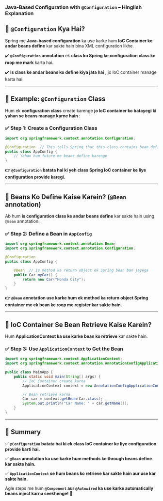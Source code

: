 ### **Java-Based Configuration with `@Configuration` – Hinglish Explanation**

## **🔹 `@Configuration` Kya Hai?**

Spring me **Java-based configuration** ka use karke hum **IoC Container ke andar beans define** kar sakte hain bina XML configuration likhe.

✔️ **`@Configuration` annotation** ek **class ko Spring ke configuration class ke roop me mark** karta hai.

✔️  **Is class ke andar beans ko define kiya jata hai** , jo IoC container manage karta hai.

---

## **🔹 Example: `@Configuration` Class**

Hum ek **configuration class** create karenge  **jo IoC container ko batayegi ki yahan se beans manage karne hain** :

### ✅ **Step 1: Create a Configuration Class**

```java
import org.springframework.context.annotation.Configuration;

@Configuration  // This tells Spring that this class contains bean definitions
public class AppConfig {
    // Yahan hum future me beans define karenge
}
```

**👉 `@Configuration` batata hai ki yeh class Spring IoC container ke liye configuration provide karegi.**

---

## **🔹 Beans Ko Define Kaise Karein? (`@Bean` annotation)**

Ab hum **is configuration class ke andar beans define** kar sakte hain using `@Bean` annotation.

### ✅ **Step 2: Define a Bean in `AppConfig`**

```java
import org.springframework.context.annotation.Bean;
import org.springframework.context.annotation.Configuration;

@Configuration
public class AppConfig {

    @Bean  // Is method ka return object ek Spring bean ban jayega
    public Car myCar() {
        return new Car("Honda City");
    }
}
```

**👉 `@Bean` annotation use karke hum ek method ka return object Spring container me ek bean ke roop me register kar sakte hain.**

---

## **🔹 IoC Container Se Bean Retrieve Kaise Karein?**

Hum **ApplicationContext ka use karke bean ko retrieve** kar sakte hain.

### ✅ **Step 3: Use `ApplicationContext` to Get the Bean**

```java
import org.springframework.context.ApplicationContext;
import org.springframework.context.annotation.AnnotationConfigApplicationContext;

public class MainApp {
    public static void main(String[] args) {
        // IoC Container create karna
        ApplicationContext context = new AnnotationConfigApplicationContext(AppConfig.class);

        // Bean retrieve karna
        Car car = context.getBean(Car.class);
        System.out.println("Car Name: " + car.getName());
    }
}
```

---

## **🔹 Summary**

✅ **`@Configuration` batata hai ki ek class IoC container ke liye configuration provide karti hai.**

✅ **`@Bean` annotation ka use karke hum methods ke through beans define kar sakte hain.**

✅ **`ApplicationContext` se hum beans ko retrieve kar sakte hain aur use kar sakte hain.**

Agle steps me hum **`@Component` aur `@Autowired` ka use karke automatically beans inject karna seekhenge!** 🚀
